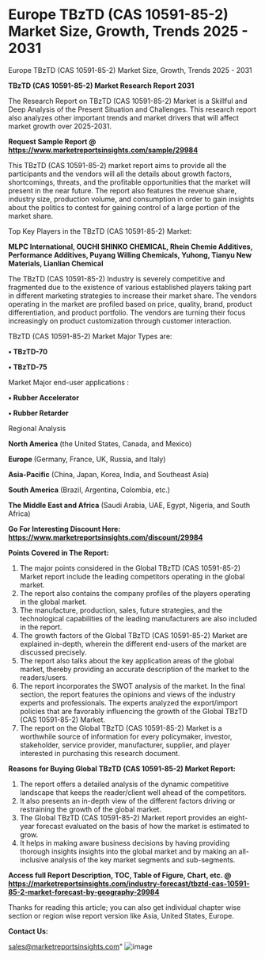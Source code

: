 # Europe TBzTD (CAS 10591-85-2) Market Size, Growth, Trends 2025 - 2031
 Europe TBzTD (CAS 10591-85-2) Market Size, Growth, Trends 2025 - 2031

<strong>TBzTD (CAS 10591-85-2) Market Research Report 2031</strong>

The Research Report on TBzTD (CAS 10591-85-2) Market is a Skillful and Deep Analysis of the Present Situation and Challenges. This research report also analyzes other important trends and market drivers that will affect market growth over 2025-2031.

<strong>Request Sample Report @ <a href=https://www.marketreportsinsights.com/sample/29984>https://www.marketreportsinsights.com/sample/29984</a></strong>

This TBzTD (CAS 10591-85-2) market report aims to provide all the participants and the vendors will all the details about growth factors, shortcomings, threats, and the profitable opportunities that the market will present in the near future. The report also features the revenue share, industry size, production volume, and consumption in order to gain insights about the politics to contest for gaining control of a large portion of the market share.

Top Key Players in the TBzTD (CAS 10591-85-2) Market:

<strong>MLPC International, OUCHI SHINKO CHEMICAL, Rhein Chemie Additives, Performance Additives, Puyang Willing Chemicals, Yuhong, Tianyu New Materials, Lianlian Chemical</strong>

The TBzTD (CAS 10591-85-2) Industry is severely competitive and fragmented due to the existence of various established players taking part in different marketing strategies to increase their market share. The vendors operating in the market are profiled based on price, quality, brand, product differentiation, and product portfolio. The vendors are turning their focus increasingly on product customization through customer interaction.

TBzTD (CAS 10591-85-2) Market Major Types are:

<strong>• TBzTD-70

• TBzTD-75</strong>

Market Major end-user applications :

<strong>• Rubber Accelerator

• Rubber Retarder</strong>

Regional Analysis

</u><strong><b>North America</b></strong> (the United States, Canada, and Mexico)

<strong><b>Europe </b></strong>(Germany, France, UK, Russia, and Italy)

<strong><b>Asia-Pacific</b></strong> (China, Japan, Korea, India, and Southeast Asia)

<strong><b>South America</b></strong> (Brazil, Argentina, Colombia, etc.)

<strong><b>The Middle East and Africa</b></strong> (Saudi Arabia, UAE, Egypt, Nigeria, and South Africa)

<strong>Go For Interesting Discount Here: <a href=https://www.marketreportsinsights.com/discount/29984>https://www.marketreportsinsights.com/discount/29984</a></strong>

<strong>Points Covered in The Report:</strong>
<ol>
  <li>The major points considered in the Global TBzTD (CAS 10591-85-2) Market report include the leading competitors operating in the global market.</li>
  <li>The report also contains the company profiles of the players operating in the global market.</li>
  <li>The manufacture, production, sales, future strategies, and the technological capabilities of the leading manufacturers are also included in the report.</li>
  <li>The growth factors of the Global TBzTD (CAS 10591-85-2) Market are explained in-depth, wherein the different end-users of the market are discussed precisely.</li>
  <li>The report also talks about the key application areas of the global market, thereby providing an accurate description of the market to the readers/users.</li>
  <li>The report incorporates the SWOT analysis of the market. In the final section, the report features the opinions and views of the industry experts and professionals. The experts analyzed the export/import policies that are favorably influencing the growth of the Global TBzTD (CAS 10591-85-2) Market.</li>
  <li>The report on the Global TBzTD (CAS 10591-85-2) Market is a worthwhile source of information for every policymaker, investor, stakeholder, service provider, manufacturer, supplier, and player interested in purchasing this research document.</li>
</ol>
<strong>Reasons for Buying Global TBzTD (CAS 10591-85-2) Market Report:</strong>

<ol>
  <li>The report offers a detailed analysis of the dynamic competitive landscape that keeps the reader/client well ahead of the competitors.</li>
  <li>It also presents an in-depth view of the different factors driving or restraining the growth of the global market.</li>
  <li>The Global TBzTD (CAS 10591-85-2) Market report provides an eight-year forecast evaluated on the basis of how the market is estimated to grow.</li>
  <li>It helps in making aware business decisions by having providing thorough insights insights into the global market and by making an all-inclusive analysis of the key market segments and sub-segments.</li>
</ol>
<strong>Access full Report Description, TOC, Table of Figure, Chart, etc. @ <a href=https://marketreportsinsights.com/industry-forecast/tbztd-cas-10591-85-2-market-forecast-by-geography-29984>https://marketreportsinsights.com/industry-forecast/tbztd-cas-10591-85-2-market-forecast-by-geography-29984</a></strong>


Thanks for reading this article; you can also get individual chapter wise section or region wise report version like Asia, United States, Europe.

<strong>Contact Us:</strong>

sales@marketreportsinsights.com"
![image](https://github.com/user-attachments/assets/79b7e28e-4d89-4fb2-87c9-fd1419cc5136)
